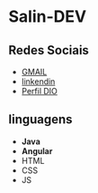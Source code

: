 # **Salin-DEV**

## Redes Sociais
- [GMAIL](https://web.dio.me/users/saliindev?tab=skills)
- [linkendin](https://web.dio.me/users/saliindev?tab=skills)
- [Perfil DIO](https://web.dio.me/users/saliindev?tab=skills)
  
## linguagens 

- **Java**
- **Angular**
- HTML
- CSS
- JS
